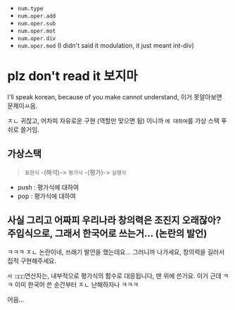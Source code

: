 - `num.type`
- `num.oper.add`
- `num.oper.sub`
- `num.oper.mot`
- `num.oper.div`
- `num.oper.mod` (I didn't said it modulation, it just meant int-div)

# plz don't read it 보지마

I'll speak korean, because of you make cannot understand, 이거 못알아보면 문제이ㅛ음.

ㅈㄴ 귀찮고, 어차피 자유로운 구현 (역할만 맞으면 됨) 이니까 `에 대하여`를 가상 스택 푸쉬로 쓸거임.

## 가상스택

 > `표현식` -(해석)-> `평가식` -(평가)-> `실행식`

 - push : 평가식에 대하여
 - pop : 평가식에 대하여

## 사실 그리고 어짜피 우리나라 창의력은 조진지 오래잖아? 주입식으로, 그래서 한국어로 쓰는거... (논란의 발언)

ㅋㅋㅋ ㅈㄴ 논란이네, 쓰래기 발언을 했는데요...
그러니까 나가세요, 창의력을 길러서 집적 구현해주세요.

`서 □□□`연산자는, 내부적으로 평가식의 함수로 대응됩니다, 맨 위에 쓴거요.
이거 근데 ㅋㅋ 이미 한국어 쓴 순간부터 ㅈㄴ 난해하자나 ㅋㅋㅋ

어음...
